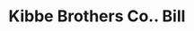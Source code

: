 ---
doi: 10.7916/D8JM3NWV
date_other: '1890'
date_other_textual: 1890-1899
form: printed ephemera
genre:
- Invoices
name:
- Kibbe Brothers Co.
object_in_context_url: https://biggert.cul.columbia.edu/items/view/ave_biggert_01859
subject_hierarchical_geographic:
- Springfield, Massachusetts, United States
subject_name:
- Kibbe Brothers Co.
title: Kibbe Brothers Co.. Bill
sort_title: Kibbe Brothers Co.. Bill
call_number: ave_biggert_01859
coordinates:
- 42.112411,-72.547455
pid: ave_biggert_01859
identifiers: ave_biggert_01859
thumbnail: https://derivativo-1.library.columbia.edu/iiif/2/ldpd:490619/full/!256,256/0/native.jpg
permalink: /biggert/ave_biggert_01859/
layout: iiif-image-page
---
